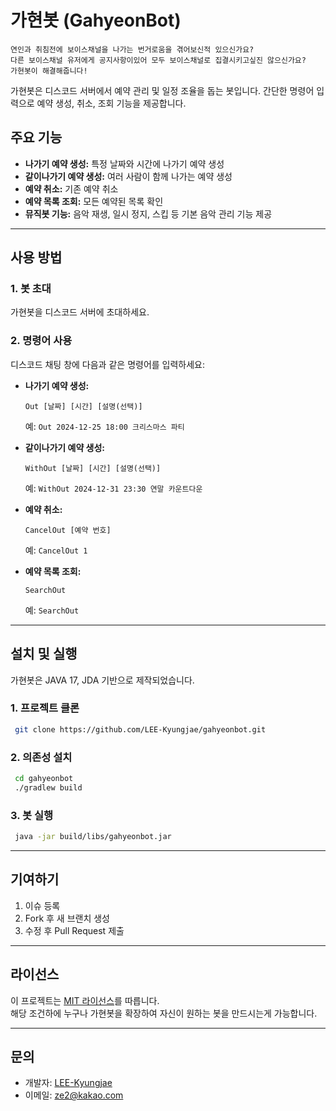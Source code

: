 # 가현봇 (GahyeonBot)
```
연인과 취침전에 보이스채널을 나가는 번거로움을 겪어보신적 있으신가요?
다른 보이스채널 유저에게 공지사항이있어 모두 보이스채널로 집결시키고싶진 않으신가요?
가현봇이 해결해줍니다!
```

가현봇은 디스코드 서버에서 예약 관리 및 일정 조율을 돕는 봇입니다. 간단한 명령어 입력으로 예약 생성, 취소, 조회 기능을 제공합니다.

## 주요 기능
- **나가기 예약 생성:** 특정 날짜와 시간에 나가기 예약 생성
- **같이나가기 예약 생성:** 여러 사람이 함께 나가는 예약 생성
- **예약 취소:** 기존 예약 취소
- **예약 목록 조회:** 모든 예약된 목록 확인
- **뮤직봇 기능:** 음악 재생, 일시 정지, 스킵 등 기본 음악 관리 기능 제공

---

## 사용 방법
### 1. 봇 초대
가현봇을 디스코드 서버에 초대하세요.

### 2. 명령어 사용
디스코드 채팅 창에 다음과 같은 명령어를 입력하세요:

- **나가기 예약 생성:**
  ```
  Out [날짜] [시간] [설명(선택)]
  ```
  예: `Out 2024-12-25 18:00 크리스마스 파티`

- **같이나가기 예약 생성:**
  ```
  WithOut [날짜] [시간] [설명(선택)]
  ```
  예: `WithOut 2024-12-31 23:30 연말 카운트다운`

- **예약 취소:**
  ```
  CancelOut [예약 번호]
  ```
  예: `CancelOut 1`

- **예약 목록 조회:**
  ```
  SearchOut
  ```
  예: `SearchOut`

---

## 설치 및 실행
가현봇은 JAVA 17, JDA 기반으로 제작되었습니다.

### 1. 프로젝트 클론
```bash
 git clone https://github.com/LEE-Kyungjae/gahyeonbot.git
```

### 2. 의존성 설치
```bash
 cd gahyeonbot
 ./gradlew build
```

### 3. 봇 실행
```bash
 java -jar build/libs/gahyeonbot.jar
```

---

## 기여하기
1. 이슈 등록
2. Fork 후 새 브랜치 생성
3. 수정 후 Pull Request 제출

---

## 라이선스
이 프로젝트는 [MIT 라이선스](LICENSE)를 따릅니다.<br>
해당 조건하에 누구나 가현봇을 확장하여 자신이 원하는 봇을 만드시는게 가능합니다.

---

## 문의
- 개발자: [LEE-Kyungjae](https://github.com/LEE-Kyungjae)
- 이메일: ze2@kakao.com
